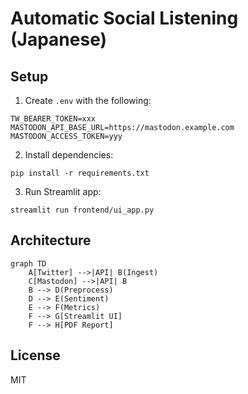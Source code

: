 # Automatic Social Listening (Japanese)

## Setup
1. Create `.env` with the following:
```
TW_BEARER_TOKEN=xxx
MASTODON_API_BASE_URL=https://mastodon.example.com
MASTODON_ACCESS_TOKEN=yyy
```
2. Install dependencies:
```
pip install -r requirements.txt
```
3. Run Streamlit app:
```
streamlit run frontend/ui_app.py
```

## Architecture
```mermaid
graph TD
    A[Twitter] -->|API| B(Ingest)
    C[Mastodon] -->|API| B
    B --> D(Preprocess)
    D --> E(Sentiment)
    E --> F(Metrics)
    F --> G[Streamlit UI]
    F --> H[PDF Report]
```

## License
MIT
